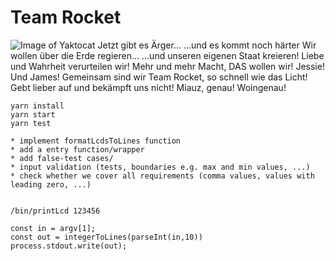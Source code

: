 # Team Rocket


![Image of Yaktocat](https://www.nintendoenthusiast.com/wp-content/uploads/2019/12/teamrocketNEW-1200x675.jpg)
Jetzt gibt es Ärger...
...und es kommt noch härter
Wir wollen über die Erde regieren...
...und unseren eigenen Staat kreieren!
Liebe und Wahrheit verurteilen wir!
Mehr und mehr Macht, DAS wollen wir!
Jessie!
Und James!
Gemeinsam sind wir Team Rocket, so schnell wie das Licht!
Gebt lieber auf und bekämpft uns nicht!
Miauz, genau!
Woingenau!



```JavaScrip
yarn install
yarn start
yarn test
```


```TODO
* implement formatLcdsToLines function
* add a entry function/wrapper
* add false-test cases/
* input validation (tests, boundaries e.g. max and min values, ...)
* check whether we cover all requirements (comma values, values with leading zero, ...)


/bin/printLcd 123456

const in = argv[1];
const out = integerToLines(parseInt(in,10))
process.stdout.write(out);


